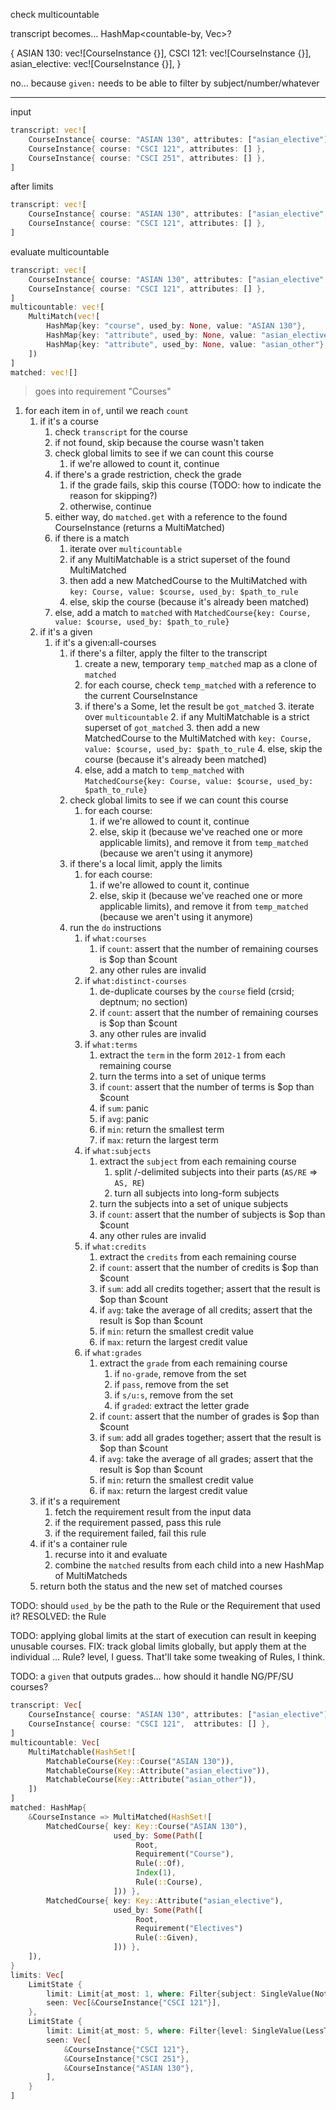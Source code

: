check multicountable

transcript becomes… HashMap<countable-by, Vec<CourseInstance>>?

{
	ASIAN 130: vec![CourseInstance {}],
	CSCI 121: vec![CourseInstance {}],
	asian_elective: vec![CourseInstance {}],
}

no... because `given:` needs to be able to filter by subject/number/whatever

---

input

```rust
transcript: vec![
	CourseInstance{ course: "ASIAN 130", attributes: ["asian_elective"] },
	CourseInstance{ course: "CSCI 121", attributes: [] },
	CourseInstance{ course: "CSCI 251", attributes: [] },
]
```

after limits

```rust
transcript: vec![
	CourseInstance{ course: "ASIAN 130", attributes: ["asian_elective", "asian_other"] },
	CourseInstance{ course: "CSCI 121", attributes: [] },
]
```

evaluate multicountable

```rust
transcript: vec![
	CourseInstance{ course: "ASIAN 130", attributes: ["asian_elective", "asian_other"] },
	CourseInstance{ course: "CSCI 121", attributes: [] },
]
multicountable: vec![
	MultiMatch(vec![
		HashMap{key: "course", used_by: None, value: "ASIAN 130"},
		HashMap{key: "attribute", used_by: None, value: "asian_elective"},
		HashMap{key: "attribute", used_by: None, value: "asian_other"},
	])
]
matched: vec![]
```

> goes into requirement "Courses"

1. for each item in `of`, until we reach `count`
	1. if it's a course
		1. check `transcript` for the course
		2. if not found, skip because the course wasn't taken
		3. check global limits to see if we can count this course
			1. if we're allowed to count it, continue
		4. if there's a grade restriction, check the grade
			1. if the grade fails, skip this course (TODO: how to indicate the reason for skipping?)
			2. otherwise, continue
		5. either way, do `matched.get` with a reference to the found CourseInstance (returns a MultiMatched)
		6. if there is a match
			1. iterate over `multicountable`
			2. if any MultiMatchable is a strict superset of the found MultiMatched
			3. then add a new MatchedCourse to the MultiMatched with `key: Course, value: $course, used_by: $path_to_rule`
			4. else, skip the course (because it's already been matched)
		7. else, add a match to `matched` with `MatchedCourse{key: Course, value: $course, used_by: $path_to_rule}`
	2. if it's a given
		1. if it's a given:all-courses
			1. if there's a filter, apply the filter to the transcript
				1. create a new, temporary `temp_matched` map as a clone of `matched`
				2. for each course, check `temp_matched` with a reference to the current CourseInstance
				3. if there's a Some, let the result be `got_matched`
					3. iterate over `multicountable`
					2. if any MultiMatchable is a strict superset of `got_matched`
					3. then add a new MatchedCourse to the MultiMatched with `key: Course, value: $course, used_by: $path_to_rule`
					4. else, skip the course (because it's already been matched)
				5. else, add a match to `temp_matched` with `MatchedCourse{key: Course, value: $course, used_by: $path_to_rule}`
			2. check global limits to see if we can count this course
				1. for each course:
					1. if we're allowed to count it, continue
					2. else, skip it (because we've reached one or more applicable limits), and remove it from `temp_matched` (because we aren't using it anymore)
			3. if there's a local limit, apply the limits
				1. for each course:
					1. if we're allowed to count it, continue
					2. else, skip it (because we've reached one or more applicable limits), and remove it from `temp_matched` (because we aren't using it anymore)
			4. run the `do` instructions
				1. if `what:courses`
					1. if `count`: assert that the number of remaining courses is $op than $count
					2. any other rules are invalid
				2. if `what:distinct-courses`
					1. de-duplicate courses by the `course` field (crsid; deptnum; no section)
					2. if `count`: assert that the number of remaining courses is $op than $count
					3. any other rules are invalid
				3. if `what:terms`
					1. extract the `term` in the form `2012-1` from each remaining course
					2. turn the terms into a set of unique terms
					3. if `count`: assert that the number of terms is $op than $count
					4. if `sum`: panic
					5. if `avg`: panic
					6. if `min`: return the smallest term
					7. if `max`: return the largest term
				4. if `what:subjects`
					1. extract the `subject` from each remaining course
						1. split /-delimited subjects into their parts (`AS/RE` => `AS, RE`)
						2. turn all subjects into long-form subjects
					2. turn the subjects into a set of unique subjects
					3. if `count`: assert that the number of subjects is $op than $count
					4. any other rules are invalid
				5. if `what:credits`
					1. extract the `credits` from each remaining course
					2. if `count`: assert that the number of credits is $op than $count
					3. if `sum`: add all credits together; assert that the result is $op than $count
					4. if `avg`: take the average of all credits; assert that the result is $op than $count
					5. if `min`: return the smallest credit value
					6. if `max`: return the largest credit value
				6. if `what:grades`
					1. extract the `grade` from each remaining course
						1. if `no-grade`, remove from the set
						2. if `pass`, remove from the set
						3. if `s/u:s`, remove from the set
						4. if `graded`: extract the letter grade
					2. if `count`: assert that the number of grades is $op than $count
					3. if `sum`: add all grades together; assert that the result is $op than $count
					4. if `avg`: take the average of all grades; assert that the result is $op than $count
					5. if `min`: return the smallest credit value
					6. if `max`: return the largest credit value
		<!-- 2. return the status and `temp_matched` -->
	3. if it's a requirement
		1. fetch the requirement result from the input data
		2. if the requirement passed, pass this rule
		3. if the requirement failed, fail this rule
	4. if it's a container rule
		1. recurse into it and evaluate
		2. combine the `matched` results from each child into a new HashMap of MultiMatcheds
	5. return both the status and the new set of matched courses

TODO: should `used_by` be the path to the Rule or the Requirement that used it?
RESOLVED: the Rule

TODO: applying global limits at the start of execution can result in keeping unusable courses.
FIX: track global limits globally, but apply them at the individual … Rule? level, I guess. That'll take some tweaking of Rules, I think.

TODO: a `given` that outputs grades… how should it handle NG/PF/SU courses?

```rust
transcript: Vec[
	CourseInstance{ course: "ASIAN 130", attributes: ["asian_elective"] },
	CourseInstance{ course: "CSCI 121",  attributes: [] },
]
multicountable: Vec[
	MultiMatchable(HashSet![
		MatchableCourse(Key::Course("ASIAN 130")),
		MatchableCourse(Key::Attribute("asian_elective")),
		MatchableCourse(Key::Attribute("asian_other")),
	])
]
matched: HashMap{
	&CourseInstance => MultiMatched(HashSet![
		MatchedCourse{ key: Key::Course("ASIAN 130"),
		               used_by: Some(Path([
		                    Root,
		                    Requirement("Course"),
		                    Rule(::Of),
		                    Index(1),
		                    Rule(::Course),
		               ])) },
		MatchedCourse{ key: Key::Attribute("asian_elective"),
		               used_by: Some(Path([
		                    Root,
		                    Requirement("Electives")
		                    Rule(::Given),
		               ])) },
	]),
}
limits: Vec[
	LimitState {
		limit: Limit{at_most: 1, where: Filter{subject: SingleValue(NotEqualTo("ASIAN"))}},
		seen: Vec[&CourseInstance{"CSCI 121"}],
	},
	LimitState {
		limit: Limit{at_most: 5, where: Filter{level: SingleValue(LessThan(200))}},
		seen: Vec[
			&CourseInstance{"CSCI 121"},
			&CourseInstance{"CSCI 251"},
			&CourseInstance{"ASIAN 130"},
		],
	}
]
```
